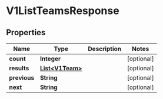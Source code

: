 

# V1ListTeamsResponse


## Properties

| Name | Type | Description | Notes |
|------------ | ------------- | ------------- | -------------|
|**count** | **Integer** |  |  [optional] |
|**results** | [**List&lt;V1Team&gt;**](V1Team.md) |  |  [optional] |
|**previous** | **String** |  |  [optional] |
|**next** | **String** |  |  [optional] |



